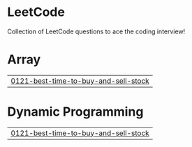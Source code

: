 # LeetCode
Collection of LeetCode questions to ace the coding interview!


# Array
|  |
| ------- |
| [0121-best-time-to-buy-and-sell-stock](https://github.com/padmaKumar1995/LeetCode/tree/master/0121-best-time-to-buy-and-sell-stock) |
# Dynamic Programming
|  |
| ------- |
| [0121-best-time-to-buy-and-sell-stock](https://github.com/padmaKumar1995/LeetCode/tree/master/0121-best-time-to-buy-and-sell-stock) |